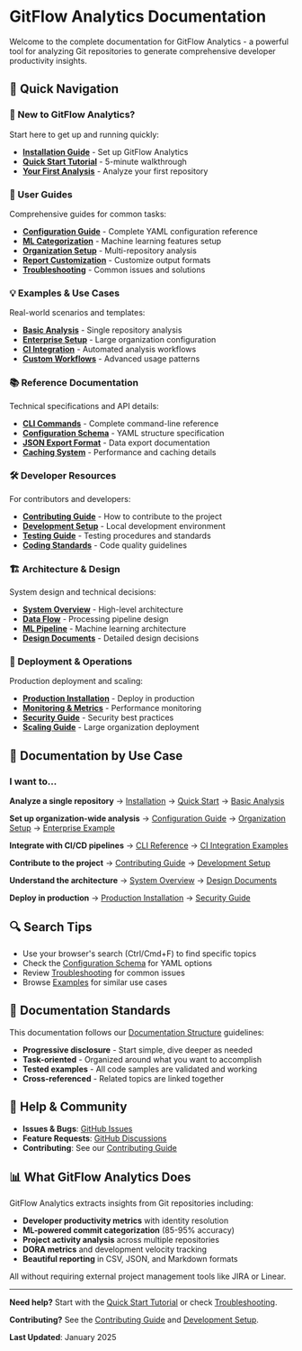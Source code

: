 # GitFlow Analytics Documentation

Welcome to the complete documentation for GitFlow Analytics - a powerful tool for analyzing Git repositories to generate comprehensive developer productivity insights.

## 🚀 Quick Navigation

### 👋 New to GitFlow Analytics?
Start here to get up and running quickly:
- **[Installation Guide](getting-started/installation.md)** - Set up GitFlow Analytics
- **[Quick Start Tutorial](getting-started/quickstart.md)** - 5-minute walkthrough
- **[Your First Analysis](getting-started/first-analysis.md)** - Analyze your first repository

### 📖 User Guides
Comprehensive guides for common tasks:
- **[Configuration Guide](guides/configuration.md)** - Complete YAML configuration reference
- **[ML Categorization](guides/ml-categorization.md)** - Machine learning features setup
- **[Organization Setup](guides/organization-setup.md)** - Multi-repository analysis
- **[Report Customization](guides/report-customization.md)** - Customize output formats
- **[Troubleshooting](guides/troubleshooting.md)** - Common issues and solutions

### 💡 Examples & Use Cases
Real-world scenarios and templates:
- **[Basic Analysis](examples/basic-analysis.md)** - Single repository analysis
- **[Enterprise Setup](examples/enterprise-setup.md)** - Large organization configuration
- **[CI Integration](examples/ci-integration.md)** - Automated analysis workflows
- **[Custom Workflows](examples/custom-workflows.md)** - Advanced usage patterns

### 📚 Reference Documentation
Technical specifications and API details:
- **[CLI Commands](reference/cli-commands.md)** - Complete command-line reference
- **[Configuration Schema](reference/configuration-schema.md)** - YAML structure specification
- **[JSON Export Format](reference/json-export-schema.md)** - Data export documentation
- **[Caching System](reference/cache-system.md)** - Performance and caching details

### 🛠️ Developer Resources
For contributors and developers:
- **[Contributing Guide](developer/contributing.md)** - How to contribute to the project
- **[Development Setup](developer/development-setup.md)** - Local development environment
- **[Testing Guide](developer/testing-guide.md)** - Testing procedures and standards
- **[Coding Standards](developer/coding-standards.md)** - Code quality guidelines

### 🏗️ Architecture & Design
System design and technical decisions:
- **[System Overview](architecture/system-overview.md)** - High-level architecture
- **[Data Flow](architecture/data-flow.md)** - Processing pipeline design
- **[ML Pipeline](architecture/ml-pipeline.md)** - Machine learning architecture
- **[Design Documents](design/)** - Detailed design decisions

### 🚀 Deployment & Operations
Production deployment and scaling:
- **[Production Installation](deployment/installation.md)** - Deploy in production
- **[Monitoring & Metrics](deployment/monitoring.md)** - Performance monitoring
- **[Security Guide](deployment/security.md)** - Security best practices
- **[Scaling Guide](deployment/scaling.md)** - Large organization deployment

## 🎯 Documentation by Use Case

### I want to...

**Analyze a single repository**
→ [Installation](getting-started/installation.md) → [Quick Start](getting-started/quickstart.md) → [Basic Analysis](examples/basic-analysis.md)

**Set up organization-wide analysis**
→ [Configuration Guide](guides/configuration.md) → [Organization Setup](guides/organization-setup.md) → [Enterprise Example](examples/enterprise-setup.md)

**Integrate with CI/CD pipelines**
→ [CLI Reference](reference/cli-commands.md) → [CI Integration Examples](examples/ci-integration.md)

**Contribute to the project**
→ [Contributing Guide](developer/contributing.md) → [Development Setup](developer/development-setup.md)

**Understand the architecture**
→ [System Overview](architecture/system-overview.md) → [Design Documents](design/)

**Deploy in production**
→ [Production Installation](deployment/installation.md) → [Security Guide](deployment/security.md)

## 🔍 Search Tips

- Use your browser's search (Ctrl/Cmd+F) to find specific topics
- Check the [Configuration Schema](reference/configuration-schema.md) for YAML options
- Review [Troubleshooting](guides/troubleshooting.md) for common issues
- Browse [Examples](examples/) for similar use cases

## 📝 Documentation Standards

This documentation follows our [Documentation Structure](STRUCTURE.md) guidelines:
- **Progressive disclosure** - Start simple, dive deeper as needed
- **Task-oriented** - Organized around what you want to accomplish
- **Tested examples** - All code samples are validated and working
- **Cross-referenced** - Related topics are linked together

## 🤝 Help & Community

- **Issues & Bugs**: [GitHub Issues](https://github.com/bobmatnyc/gitflow-analytics/issues)
- **Feature Requests**: [GitHub Discussions](https://github.com/bobmatnyc/gitflow-analytics/discussions)
- **Contributing**: See our [Contributing Guide](developer/contributing.md)

## 📊 What GitFlow Analytics Does

GitFlow Analytics extracts insights from Git repositories including:
- **Developer productivity metrics** with identity resolution
- **ML-powered commit categorization** (85-95% accuracy)
- **Project activity analysis** across multiple repositories
- **DORA metrics** and development velocity tracking
- **Beautiful reporting** in CSV, JSON, and Markdown formats

All without requiring external project management tools like JIRA or Linear.

---

**Need help?** Start with the [Quick Start Tutorial](getting-started/quickstart.md) or check [Troubleshooting](guides/troubleshooting.md).

**Contributing?** See the [Contributing Guide](developer/contributing.md) and [Development Setup](developer/development-setup.md).

**Last Updated**: January 2025